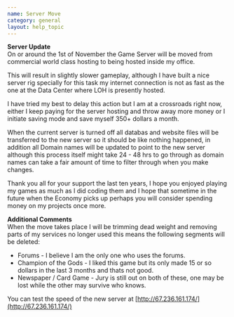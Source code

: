```yaml
---
name: Server Move
category: general
layout: help_topic
---
```

**Server Update**  
On or around the 1st of November the Game Server will be moved from commercial world class hosting to being hosted inside my office.

This will result in slightly slower gameplay, although I have built a nice server rig specially for this task my internet connection is not as fast as the one at the Data Center where LOH is presently hosted.

I have tried my best to delay this action but I am at a crossroads right now, either I keep paying for the server hosting and throw away more money or I initiate saving mode and save myself 350+ dollars a month.

When the current server is turned off all databas and website files will be transferred to the new server so it should be like nothing happened, in addition all Domain names will be updated to point to the new server although this process itself might take 24 - 48 hrs to go through as domain names can take a fair amount of time to filter through when you make changes.

Thank you all for your support the last ten years, I hope you enjoyed playing my games as much as I did coding them and I hope that sometime in the future when the Economy picks up perhaps you will consider spending money on my projects once more.

**Additional Comments**  
When the move takes place I will be trimming dead weight and removing parts of my services no longer used this means the following segments will be deleted:

*   Forums - I believe I am the only one who uses the forums.
*   Champion of the Gods - I liked this game but its only made 15 or so dollars in the last 3 months and thats not good.
*   Newspaper / Card Game - Jury is still out on both of these, one may be lost while the other may survive who knows.

You can test the speed of the new server at [http://67.236.161.174/](http://67.236.161.174/)